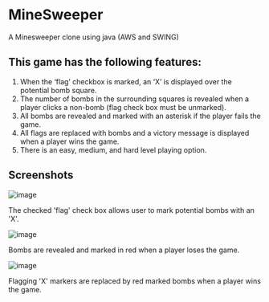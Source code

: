 # MineSweeper
A Minesweeper clone using java (AWS and SWING)

## This game has the following features:
1.	When the ‘flag’ checkbox is marked, an ‘X’ is displayed over the potential bomb square.
2.	The number of bombs in the surrounding squares is revealed when a player clicks a non-bomb (flag check box must be unmarked).
3.	All bombs are revealed and marked with an asterisk if the player fails the game.
4.	All flags are replaced with bombs and a victory message is displayed when a player wins the game.
5.	There is an easy, medium, and hard level playing option.

## Screenshots

![image](https://user-images.githubusercontent.com/64290148/130883009-56725930-26b2-4404-84d7-5e468f908447.png)

The checked 'flag' check box allows user to mark potential bombs with an 'X'.


![image](https://user-images.githubusercontent.com/64290148/130882770-7b3dc883-4b3d-413f-b901-14c72cff9f5c.png)

Bombs are revealed and marked in red when a player loses the game.


![image](https://user-images.githubusercontent.com/64290148/130883017-0a7396ce-515d-4654-ab06-10be697c1b3e.png)

Flagging 'X' markers are replaced by red marked bombs when a player wins the game.









